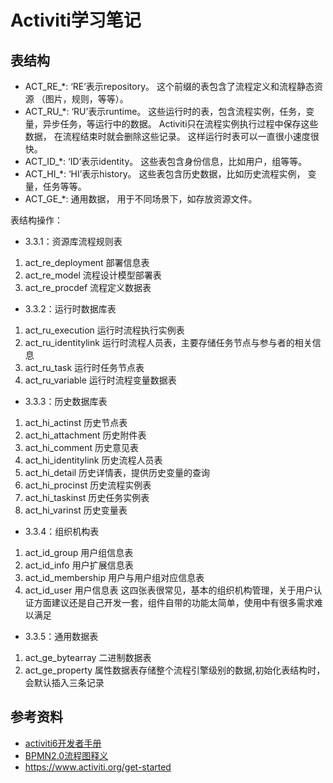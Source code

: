 # Activiti学习笔记

## 表结构
- ACT_RE_*: ‘RE’表示repository。 这个前缀的表包含了流程定义和流程静态资源 （图片，规则，等等）。 
- ACT_RU_*: ‘RU’表示runtime。 这些运行时的表，包含流程实例，任务，变量，异步任务，等运行中的数据。 Activiti只在流程实例执行过程中保存这些数据， 在流程结束时就会删除这些记录。 这样运行时表可以一直很小速度很快。 
- ACT_ID_*: ‘ID’表示identity。 这些表包含身份信息，比如用户，组等等。 
- ACT_HI_*: ‘HI’表示history。 这些表包含历史数据，比如历史流程实例， 变量，任务等等。 
- ACT_GE_*: 通用数据， 用于不同场景下，如存放资源文件。

表结构操作： 
- 3.3.1：资源库流程规则表 
1) act_re_deployment 部署信息表 
2) act_re_model 流程设计模型部署表 
3) act_re_procdef 流程定义数据表 
- 3.3.2：运行时数据库表 
1) act_ru_execution 运行时流程执行实例表 
2) act_ru_identitylink 运行时流程人员表，主要存储任务节点与参与者的相关信息 
3) act_ru_task 运行时任务节点表 
4) act_ru_variable 运行时流程变量数据表 
- 3.3.3：历史数据库表 
1) act_hi_actinst 历史节点表 
2) act_hi_attachment 历史附件表 
3) act_hi_comment 历史意见表 
4) act_hi_identitylink 历史流程人员表 
5) act_hi_detail 历史详情表，提供历史变量的查询 
6) act_hi_procinst 历史流程实例表 
7) act_hi_taskinst 历史任务实例表 
8) act_hi_varinst 历史变量表 
- 3.3.4：组织机构表 
1) act_id_group 用户组信息表 
2) act_id_info 用户扩展信息表 
3) act_id_membership 用户与用户组对应信息表 
4) act_id_user 用户信息表 
这四张表很常见，基本的组织机构管理，关于用户认证方面建议还是自己开发一套，组件自带的功能太简单，使用中有很多需求难以满足 
- 3.3.5：通用数据表 
1) act_ge_bytearray 二进制数据表 
2) act_ge_property 属性数据表存储整个流程引擎级别的数据,初始化表结构时，会默认插入三条记录

## 参考资料
- [activiti6开发者手册](https://www.activiti.org/userguide)
- [BPMN2.0流程图释义](https://camunda.com/bpmn/reference/)
- https://www.activiti.org/get-started